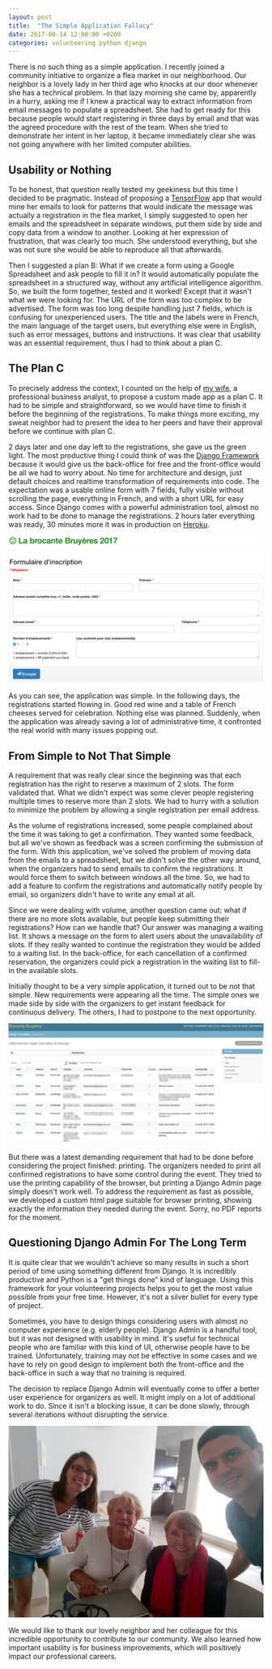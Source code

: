 ```yaml
---
layout: post
title:  "The Simple Application Fallacy"
date: 2017-08-14 12:00:00 +0200
categories: volunteering python django
---
```


There is no such thing as a simple application. I recently joined a community
initiative to organize a flea market in our neighborhood. Our neighbor is a
lovely lady in her third age who knocks at our door whenever she has a technical
problem. In that lazy morning she came by, apparently in a hurry, asking me if I
knew a practical way to extract information from email messages to populate a
spreadsheet. She had to get ready for this because people would start
registering in three days by email and that was the agreed procedure with the
rest of the team. When she tried to demonstrate her intent in her laptop, it
became immediately clear she was not going anywhere with her limited computer
abilities.

<!-- more -->

## Usability or Nothing

To be honest, that question really tested my geekiness but this time I decided
to be pragmatic. Instead of proposing a [TensorFlow](https://www.tensorflow.org)
app that would mine her emails to look for patterns that would indicate the
message was actually a registration in the flea market, I simply suggested to
open her emails and the spreadsheet in separate windows, put them side by side
and copy data from a window to another. Looking at her expression of
frustration, that was clearly too much. She understood everything, but she was
not sure she would be able to reproduce all that afterwards.

Then I suggested a plan B: What if we create a form using a Google Spreadsheet
and ask people to fill it in? It would automatically populate the spreadsheet in
a structured way, without any artificial intelligence algorithm. So, we built
the form together, tested and it worked! Except that it wasn't what we were
looking for. The URL of the form was too complex to be advertised. The form was
too long despite handling just 7 fields, which is confusing for unexperienced
users. The title and the labels were in French, the main language of the target
users, but everything else were in English, such as error messages, buttons and
instructions. It was clear that usability was an essential requirement, thus I
had to think about a plan C.

## The Plan C

To precisely address the context, I counted on the help of
[my wife](https://keniasousa.github.io), a professional business analyst, to
propose a custom made app as a plan C. It had to be simple and straightforward,
so we would have time to finish it before the beginning of the registrations. To
make things more exciting, my sweat neighbor had to present the idea to her
peers and have their approval before we continue with plan C.

2 days later and one day left to the registrations, she gave us the green light.
The most productive thing I could think of was the
[Django Framework](https://www.djangoproject.com) because it would give us the
back-office for free and the front-office would be all we had to worry about. No
time for architecture and design, just default choices and realtime
transformation of requirements into code. The expectation was a usable online
form with 7 fields, fully visible without scrolling the page, everything in
French, and with a short URL for easy access. Since Django comes with a powerful
administration tool, almost no work had to be done to manage the registrations.
2 hours later everything was ready, 30 minutes more it was in production on
[Heroku](http://heroku.com).

![Flea market registration form](/images/posts/brocante-form.png)

As you can see, the application was simple. In the following days, the
registrations started flowing in. Good red wine and a table of French cheeses
served for celebration. Nothing else was planned. Suddenly, when the application
was already saving a lot of administrative time, it confronted the real world
with many issues popping out.

## From Simple to Not That Simple

A requirement that was really clear since the beginning was that each
registration has the right to reserve a maximum of 2 slots. The form validated
that. What we didn't expect was some clever people registering multiple times to
reserve more than 2 slots. We had to hurry with a solution to minimize the
problem by allowing a single registration per email address.

As the volume of registrations increased, some people complained about the time
it was taking to get a confirmation. They wanted some feedback, but all we've
shown as feedback was a screen confirming the submission of the form. With this
application, we've solved the problem of moving data from the emails to a
spreadsheet, but we didn't solve the other way around, when the organizers had
to send emails to confirm the registrations. It would force them to switch
between windows all the time. So, we had to add a feature to confirm the
registrations and automatically notify people by email, so organizers didn't
have to write any email at all.

Since we were dealing with volume, another question came out: what if there are
no more slots available, but people keep submitting their registrations? How can
we handle that? Our answer was managing a waiting list. It shows a message on
the form to alert users about the unavailability of slots. If they really wanted
to continue the registration they would be added to a waiting list. In the
back-office, for each cancellation of a confirmed reservation, the organizers
could pick a registration in the waiting list to fill-in the available slots.

Initially thought to be a very simple application, it turned out to be not that
simple. New requirements were appearing all the time. The simple ones we made
side by side with the organizers to get instant feedback for continuous
delivery. The others, I had to postpone to the next opportunity.

![Django Admin](/images/posts/django-admin.png)

But there was a latest demanding requirement that had to be done before
considering the project finished: printing. The organizers needed to print all
confirmed registrations to have some control during the event. They tried to use
the printing capability of the browser, but printing a Django Admin page simply
doesn't work well. To address the requirement as fast as possible, we developed
a custom html page suitable for browser printing, showing exactly the
information they needed during the event. Sorry, no PDF reports for the moment.

## Questioning Django Admin For The Long Term

It is quite clear that we wouldn't achieve so many results in such a short
period of time using something different from Django. It is incredibly
productive and Python is a "get things done" kind of language. Using this
framework for your volunteering projects helps you to get the most value
possible from your free time. However, it's not a silver bullet for every type
of project.

Sometimes, you have to design things considering users with almost no computer
experience (e.g. elderly people). Django Admin is a handful tool, but it was not
designed with usability in mind. It's useful for technical people who are
familiar with this kind of UI, otherwise people have to be trained.
Unfortunately, training may not be effective in some cases and we have to rely
on good design to implement both the front-office and the back-office in such a
way that no training is required.

The decision to replace Django Admin will eventually come to offer a better user
experience for organizers as well. It might imply on a lot of additional work to
do. Since it isn't a blocking issue, it can be done slowly, through several
iterations without disrupting the service.

![Flea market registration team](/images/posts/brocante-team.jpg)

We would like to thank our lovely neighbor and her colleague for this incredible
opportunity to contribute to our community. We also learned how important
usability is for business improvements, which will positively impact our
professional careers.
